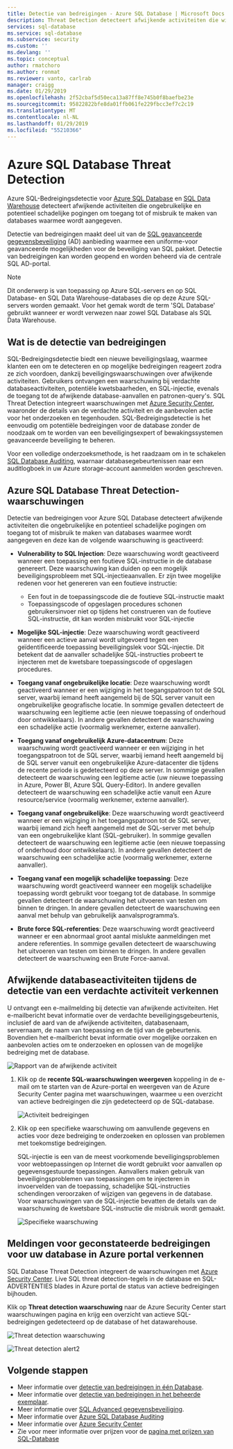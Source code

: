 ```yaml
---
title: Detectie van bedreigingen - Azure SQL Database | Microsoft Docs
description: Threat Detection detecteert afwijkende activiteiten die wijzen op mogelijke beveiligingsrisico's met de Azure SQL-database.
services: sql-database
ms.service: sql-database
ms.subservice: security
ms.custom: ''
ms.devlang: ''
ms.topic: conceptual
author: rmatchoro
ms.author: ronmat
ms.reviewer: vanto, carlrab
manager: craigg
ms.date: 01/29/2019
ms.openlocfilehash: 2f52cbaf5d50eca13a87ff8e745b0f8baefbe23e
ms.sourcegitcommit: 95822822bfe8da01ffb061fe229fbcc3ef7c2c19
ms.translationtype: MT
ms.contentlocale: nl-NL
ms.lasthandoff: 01/29/2019
ms.locfileid: "55210366"
---
```

# <a name="azure-sql-database-threat-detection"></a>Azure SQL Database Threat Detection

Azure SQL-Bedreigingsdetectie voor [Azure SQL Database](sql-database-technical-overview.md) en [SQL Data Warehouse](../sql-data-warehouse/sql-data-warehouse-overview-what-is.md) detecteert afwijkende activiteiten die ongebruikelijke en potentieel schadelijke pogingen om toegang tot of misbruik te maken van databases waarmee wordt aangegeven.

Detectie van bedreigingen maakt deel uit van de [SQL geavanceerde gegevensbeveiliging](sql-advanced-threat-protection.md) (AD) aanbieding waarmee een uniforme-voor geavanceerde mogelijkheden voor de beveiliging van SQL pakket. Detectie van bedreigingen kan worden geopend en worden beheerd via de centrale SQL AD-portal.

> [!NOTE]
> Dit onderwerp is van toepassing op Azure SQL-servers en op SQL Database- en SQL Data Warehouse-databases die op deze Azure SQL-servers worden gemaakt. Voor het gemak wordt de term 'SQL Database' gebruikt wanneer er wordt verwezen naar zowel SQL Database als SQL Data Warehouse.


## <a name="what-is-threat-detection"></a>Wat is de detectie van bedreigingen

SQL-Bedreigingsdetectie biedt een nieuwe beveiligingslaag, waarmee klanten een om te detecteren en op mogelijke bedreigingen reageert zodra ze zich voordoen, dankzij beveiligingswaarschuwingen over afwijkende activiteiten. Gebruikers ontvangen een waarschuwing bij verdachte databaseactiviteiten, potentiële kwetsbaarheden, en SQL-injectie, evenals de toegang tot de afwijkende database-aanvallen en patronen-query's. SQL Threat Detection integreert waarschuwingen met [Azure Security Center](https://azure.microsoft.com/services/security-center/), waaronder de details van de verdachte activiteit en de aanbevolen actie voor het onderzoeken en tegenhouden. SQL-Bedreigingsdetectie is het eenvoudig om potentiële bedreigingen voor de database zonder de noodzaak om te worden van een beveiligingsexpert of bewakingssystemen geavanceerde beveiliging te beheren.

Voor een volledige onderzoeksmethode, is het raadzaam om in te schakelen [SQL Database Auditing](sql-database-auditing.md), waarnaar databasegebeurtenissen naar een auditlogboek in uw Azure storage-account aanmelden worden geschreven.  

## <a name="azure-sql-database-threat-detection-alerts"></a>Azure SQL Database Threat Detection-waarschuwingen

Detectie van bedreigingen voor Azure SQL Database detecteert afwijkende activiteiten die ongebruikelijke en potentieel schadelijke pogingen om toegang tot of misbruik te maken van databases waarmee wordt aangegeven en deze kan de volgende waarschuwing is geactiveerd:

- **Vulnerability to SQL Injection**: Deze waarschuwing wordt geactiveerd wanneer een toepassing een foutieve SQL-instructie in de database genereert. Deze waarschuwing kan duiden op een mogelijk beveiligingsprobleem met SQL-injectieaanvallen. Er zijn twee mogelijke redenen voor het genereren van een foutieve instructie:

  - Een fout in de toepassingscode die de foutieve SQL-instructie maakt
  - Toepassingscode of opgeslagen procedures schonen gebruikersinvoer niet op tijdens het construeren van de foutieve SQL-instructie, dit kan worden misbruikt voor SQL-injectie
- **Mogelijke SQL-injectie**: Deze waarschuwing wordt geactiveerd wanneer een actieve aanval wordt uitgevoerd tegen een geïdentificeerde toepassing beveiligingslek voor SQL-injectie. Dit betekent dat de aanvaller schadelijke SQL-instructies probeert te injecteren met de kwetsbare toepassingscode of opgeslagen procedures.
- **Toegang vanaf ongebruikelijke locatie**: Deze waarschuwing wordt geactiveerd wanneer er een wijziging in het toegangspatroon tot de SQL server, waarbij iemand heeft aangemeld bij de SQL server vanuit een ongebruikelijke geografische locatie. In sommige gevallen detecteert de waarschuwing een legitieme actie (een nieuwe toepassing of onderhoud door ontwikkelaars). In andere gevallen detecteert de waarschuwing een schadelijke actie (voormalig werknemer, externe aanvaller).
- **Toegang vanaf ongebruikelijk Azure-datacentrum**: Deze waarschuwing wordt geactiveerd wanneer er een wijziging in het toegangspatroon tot de SQL server, waarbij iemand heeft aangemeld bij de SQL server vanuit een ongebruikelijke Azure-datacenter die tijdens de recente periode is gedetecteerd op deze server. In sommige gevallen detecteert de waarschuwing een legitieme actie (uw nieuwe toepassing in Azure, Power BI, Azure SQL Query-Editor). In andere gevallen detecteert de waarschuwing een schadelijke actie vanuit een Azure resource/service (voormalig werknemer, externe aanvaller).
- **Toegang vanaf ongebruikelijke**: Deze waarschuwing wordt geactiveerd wanneer er een wijziging in het toegangspatroon tot de SQL server, waarbij iemand zich heeft aangemeld met de SQL-server met behulp van een ongebruikelijke klant (SQL-gebruiker). In sommige gevallen detecteert de waarschuwing een legitieme actie (een nieuwe toepassing of onderhoud door ontwikkelaars). In andere gevallen detecteert de waarschuwing een schadelijke actie (voormalig werknemer, externe aanvaller).
- **Toegang vanaf een mogelijk schadelijke toepassing**: Deze waarschuwing wordt geactiveerd wanneer een mogelijk schadelijke toepassing wordt gebruikt voor toegang tot de database. In sommige gevallen detecteert de waarschuwing het uitvoeren van testen om binnen te dringen. In andere gevallen detecteert de waarschuwing een aanval met behulp van gebruikelijk aanvalsprogramma’s.
- **Brute force SQL-referenties**: Deze waarschuwing wordt geactiveerd wanneer er een abnormaal groot aantal mislukte aanmeldingen met andere referenties. In sommige gevallen detecteert de waarschuwing het uitvoeren van testen om binnen te dringen. In andere gevallen detecteert de waarschuwing een Brute Force-aanval.

## <a name="explore-anomalous-database-activities-upon-detection-of-a-suspicious-event"></a>Afwijkende databaseactiviteiten tijdens de detectie van een verdachte activiteit verkennen

U ontvangt een e-mailmelding bij detectie van afwijkende activiteiten. Het e-mailbericht bevat informatie over de verdachte beveiligingsgebeurtenis, inclusief de aard van de afwijkende activiteiten, databasenaam, servernaam, de naam van toepassing en de tijd van de gebeurtenis. Bovendien het e-mailbericht bevat informatie over mogelijke oorzaken en aanbevolen acties om te onderzoeken en oplossen van de mogelijke bedreiging met de database.

![Rapport van de afwijkende activiteit](./media/sql-database-threat-detection/anomalous_activity_report.png)

1. Klik op de **recente SQL-waarschuwingen weergeven** koppeling in de e-mail om te starten van de Azure-portal en weergeven van de Azure Security Center pagina met waarschuwingen, waarmee u een overzicht van actieve bedreigingen die zijn gedetecteerd op de SQL-database.

   ![Activiteit bedreigingen](./media/sql-database-threat-detection/active_threats.png)

2. Klik op een specifieke waarschuwing om aanvullende gegevens en acties voor deze bedreiging te onderzoeken en oplossen van problemen met toekomstige bedreigingen.

   SQL-injectie is een van de meest voorkomende beveiligingsproblemen voor webtoepassingen op Internet die wordt gebruikt voor aanvallen op gegevensgestuurde toepassingen. Aanvallers maken gebruik van beveiligingsproblemen van toepassingen om te injecteren in invoervelden van de toepassing, schadelijke SQL-instructies schendingen veroorzaken of wijzigen van gegevens in de database. Voor waarschuwingen van de SQL-injectie bevatten de details van de waarschuwing de kwetsbare SQL-instructie die misbruik wordt gemaakt.

   ![Specifieke waarschuwing](./media/sql-database-threat-detection/specific_alert.png)

## <a name="explore-threat-detection-alerts-for-your-database-in-the-azure-portal"></a>Meldingen voor geconstateerde bedreigingen voor uw database in Azure portal verkennen

SQL Database Threat Detection integreert de waarschuwingen met [Azure Security Center](https://azure.microsoft.com/services/security-center/). Live SQL threat detection-tegels in de database en SQL-ADVERTENTIES blades in Azure portal de status van actieve bedreigingen bijhouden.

Klik op **Threat detection waarschuwing** naar de Azure Security Center start waarschuwingen pagina en krijg een overzicht van actieve SQL-bedreigingen gedetecteerd op de database of het datawarehouse.

   ![Threat detection waarschuwing](./media/sql-database-threat-detection/threat_detection_alert.png)

   ![Threat detection alert2](./media/sql-database-threat-detection/threat_detection_alert_atp.png)

## <a name="next-steps"></a>Volgende stappen

- Meer informatie over [detectie van bedreigingen in één Database](sql-database-threat-detection.md).
- Meer informatie over [detectie van bedreigingen in het beheerde exemplaar](sql-database-managed-instance-threat-detection.md).
- Meer informatie over [SQL Advanced gegevensbeveiliging](sql-advanced-threat-protection.md).
- Meer informatie over [Azure SQL Database Auditing](sql-database-auditing.md)
- Meer informatie over [Azure Security Center](https://docs.microsoft.com/azure/security-center/security-center-intro)
- Zie voor meer informatie over prijzen voor de [pagina met prijzen van SQL-Database](https://azure.microsoft.com/pricing/details/sql-database/)  
